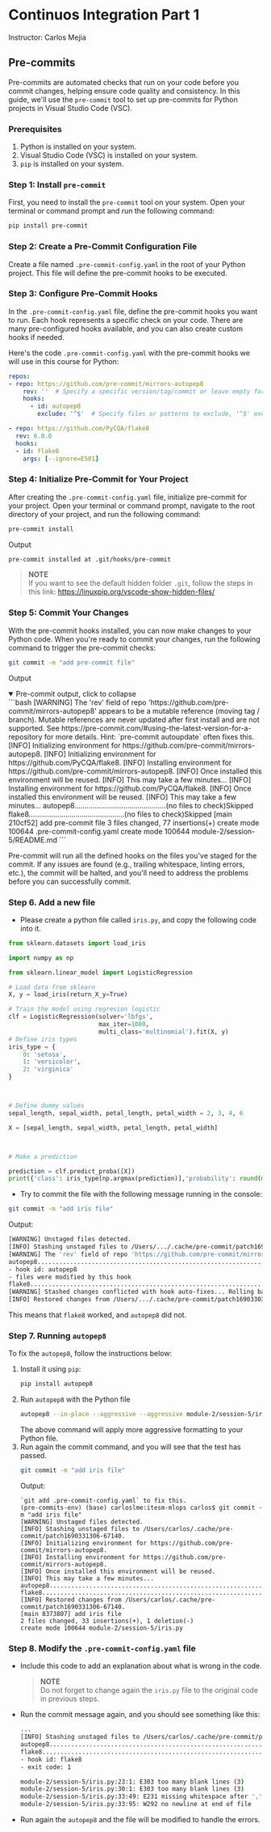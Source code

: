 # Continuos Integration Part 1
Instructor: Carlos Mejia

## Pre-commits
Pre-commits are automated checks that run on your code before you commit changes, helping ensure code quality and consistency. In this guide, we'll use the `pre-commit` tool to set up pre-commits for Python projects in Visual Studio Code (VSC).

### Prerequisites

1. Python is installed on your system.
2. Visual Studio Code (VSC) is installed on your system.
3. `pip` is installed on your system.

### Step 1: Install `pre-commit`

First, you need to install the `pre-commit` tool on your system. Open your terminal or command prompt and run the following command:

```bash
pip install pre-commit
```


### Step 2: Create a Pre-Commit Configuration File
Create a file named `.pre-commit-config.yaml` in the root of your Python project. This file will define the pre-commit hooks to be executed.

### Step 3: Configure Pre-Commit Hooks
In the `.pre-commit-config.yaml` file, define the pre-commit hooks you want to run. Each hook represents a specific check on your code. There are many pre-configured hooks available, and you can also create custom hooks if needed.

Here's the code `.pre-commit-config.yaml` with the pre-commit hooks we will use in this course for Python:

```yaml
repos:
- repo: https://github.com/pre-commit/mirrors-autopep8
    rev: ''  # Specify a specific version/tag/commit or leave empty for the latest version
    hooks:
      - id: autopep8
        exclude: '^$'  # Specify files or patterns to exclude, '^$' excludes nothing (all files will be checked)

- repo: https://github.com/PyCQA/flake8
  rev: 6.0.0
  hooks:
  - id: flake8
    args: [--ignore=E501]
```

### Step 4: Initialize Pre-Commit for Your Project
After creating the `.pre-commit-config.yaml` file, initialize pre-commit for your project. Open your terminal or command prompt, navigate to the root directory of your project, and run the following command:
```bash
pre-commit install
```
Output
```bash
pre-commit installed at .git/hooks/pre-commit
```
> **NOTE**  
If you want to see the default hidden folder `.git`, follow the steps in this link: https://linuxpip.org/vscode-show-hidden-files/

### Step 5: Commit Your Changes
With the pre-commit hooks installed, you can now make changes to your Python code. When you're ready to commit your changes, run the following command to trigger the pre-commit checks:

```bash
git commit -m "add pre-commit file"
```
Output

 <details open>
    <summary>Pre-commit output, click to collapse</summary>
    ```bash
    [WARNING] The 'rev' field of repo 'https://github.com/pre-commit/mirrors-autopep8' appears to be a mutable reference (moving tag / branch).  Mutable references are never updated after first install and are not supported.  See https://pre-commit.com/#using-the-latest-version-for-a-repository for more details.  Hint: `pre-commit autoupdate` often fixes this.
    [INFO] Initializing environment for https://github.com/pre-commit/mirrors-autopep8.
    [INFO] Initializing environment for https://github.com/PyCQA/flake8.
    [INFO] Installing environment for https://github.com/pre-commit/mirrors-autopep8.
    [INFO] Once installed this environment will be reused.
    [INFO] This may take a few minutes...
    [INFO] Installing environment for https://github.com/PyCQA/flake8.
    [INFO] Once installed this environment will be reused.
    [INFO] This may take a few minutes...
    autopep8.............................................(no files to check)Skipped
    flake8...............................................(no files to check)Skipped
    [main 210cf52] add pre-commit file
    3 files changed, 77 insertions(+)
    create mode 100644 .pre-commit-config.yaml
    create mode 100644 module-2/session-5/README.md
    ```
    </details>
    

Pre-commit will run all the defined hooks on the files you've staged for the commit. If any issues are found (e.g., trailing whitespace, linting errors, etc.), the commit will be halted, and you'll need to address the problems before you can successfully commit.

### Step 6. Add a new file
* Please create a python file called `iris.py`, and copy the following code into it.
```python
from sklearn.datasets import load_iris

import numpy as np

from sklearn.linear_model import LogisticRegression

# Load data from sklearn
X, y = load_iris(return_X_y=True)

# Train the model using regresion logistic
clf = LogisticRegression(solver='lbfgs',
                         max_iter=1000,
                         multi_class='multinomial').fit(X, y)
# Define iris types
iris_type = {
    0: 'setosa',
    1: 'versicolor',
    2: 'virginica'
}



# Define dummy values
sepal_length, sepal_width, petal_length, petal_width = 2, 3, 4, 6

X = [sepal_length, sepal_width, petal_length, petal_width]



# Make a prediction

prediction = clf.predict_proba([X])
print({'class': iris_type[np.argmax(prediction)],'probability': round(max(prediction[0]), 2)})
```
* Try to commit the file with the following message running in the console:
```bash
git commit -m "add iris file"
```
Output:
```bash
[WARNING] Unstaged files detected.
[INFO] Stashing unstaged files to /Users/.../.cache/pre-commit/patch1690330398-66588.
[WARNING] The 'rev' field of repo 'https://github.com/pre-commit/mirrors-autopep8' appears to be a mutable reference (moving tag / branch).  Mutable references are never updated after first install and are not supported.  See https://pre-commit.com/#using-the-latest-version-for-a-repository for more details.  Hint: `pre-commit autoupdate` often fixes this.
autopep8.................................................................Failed
- hook id: autopep8
- files were modified by this hook
flake8...................................................................Passed
[WARNING] Stashed changes conflicted with hook auto-fixes... Rolling back fixes...
[INFO] Restored changes from /Users/.../.cache/pre-commit/patch1690330398-66588.
```
This means that `flake8` worked, and `autopep8` did not.

### Step 7. Running `autopep8`
To fix the `autopep8`, follow the instructions below:
1. Install it using `pip`:
    ```bash
    pip install autopep8
    ```
2. Run `autopep8` with the Python file
    ```bash
    autopep8 --in-place --aggressive --aggressive module-2/session-5/iris.py
    ```
    The above command will apply more aggressive formatting to your Python file.
3. Run again the commit command, and you will see that the test has passed.
    ```bash
    git commit -m "add iris file"
    ```
    Output:
    ```
    `git add .pre-commit-config.yaml` to fix this.
    (pre-commits-env) (base) carloslme:itesm-mlops carlos$ git commit -m "add iris file"
    [WARNING] Unstaged files detected.
    [INFO] Stashing unstaged files to /Users/carlos/.cache/pre-commit/patch1690331306-67140.
    [INFO] Initializing environment for https://github.com/pre-commit/mirrors-autopep8.
    [INFO] Installing environment for https://github.com/pre-commit/mirrors-autopep8.
    [INFO] Once installed this environment will be reused.
    [INFO] This may take a few minutes...
    autopep8.................................................................Passed
    flake8...................................................................Passed
    [INFO] Restored changes from /Users/carlos/.cache/pre-commit/patch1690331306-67140.
    [main 8373807] add iris file
    2 files changed, 33 insertions(+), 1 deletion(-)
    create mode 100644 module-2/session-5/iris.py
    ```

### Step 8. Modify the `.pre-commit-config.yaml` file
* Include this code to add an explanation about what is wrong in the code.

    > **NOTE**  
        Do not forget to change again the `iris.py` file to the original code in previous steps.

* Run the commit message again, and you should see something like this:
    ```bash
    ...
    [INFO] Stashing unstaged files to /Users/carlos/.cache/pre-commit/patch1690331670-67562.
    autopep8.................................................................Passed
    flake8...................................................................Failed
    - hook id: flake8
    - exit code: 1

    module-2/session-5/iris.py:23:1: E303 too many blank lines (3)
    module-2/session-5/iris.py:30:1: E303 too many blank lines (3)
    module-2/session-5/iris.py:33:49: E231 missing whitespace after ','
    module-2/session-5/iris.py:33:95: W292 no newline at end of file
    ```
* Run again the `autopep8` and the file will be modified to handle the errors.